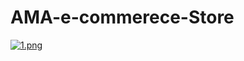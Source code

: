 # AMA-e-commerece-Store

[![1.png](https://i.postimg.cc/7Y3shZdD/1.png)](https://postimg.cc/YhSfyMty)

